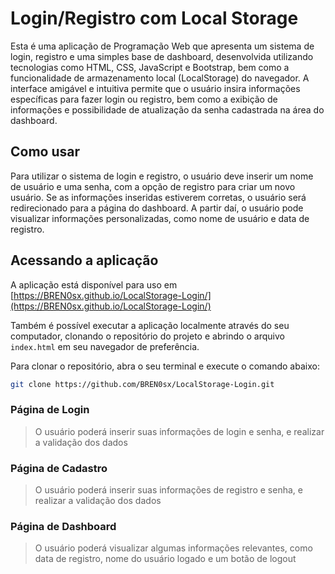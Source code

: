 # Login/Registro com Local Storage

Esta é uma aplicação de Programação Web que apresenta um sistema de login, registro e uma simples base de dashboard, desenvolvida utilizando tecnologias como HTML, CSS, JavaScript e Bootstrap, bem como a funcionalidade de armazenamento local (LocalStorage) do navegador. A interface amigável e intuitiva permite que o usuário insira informações específicas para fazer login ou registro, bem como a exibição de informações e possibilidade de atualização da senha cadastrada na área do dashboard.

## Como usar

Para utilizar o sistema de login e registro, o usuário deve inserir um nome de usuário e uma senha, com a opção de registro para criar um novo usuário. Se as informações inseridas estiverem corretas, o usuário será redirecionado para a página do dashboard. A partir daí, o usuário pode visualizar informações personalizadas, como nome de usuário e data de registro.

## Acessando a aplicação

A aplicação está disponível para uso em [https://BREN0sx.github.io/LocalStorage-Login/](https://BREN0sx.github.io/LocalStorage-Login/)

Também é possível executar a aplicação localmente através do seu computador, clonando o repositório do projeto e abrindo o arquivo `index.html` em seu navegador de preferência.

Para clonar o repositório, abra o seu terminal e execute o comando abaixo:

```sh
git clone https://github.com/BREN0sx/LocalStorage-Login.git
```

### Página de Login

> O usuário poderá inserir suas informações de login e senha, e realizar a validação dos dados

### Página de Cadastro

> O usuário poderá inserir suas informações de registro e senha, e realizar a validação dos dados

### Página de Dashboard

> O usuário poderá visualizar algumas informações relevantes, como data de registro, nome do usuário logado e um botão de logout
